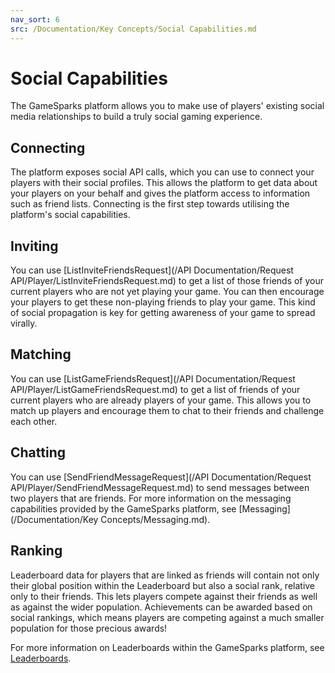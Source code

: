 ```yaml
---
nav_sort: 6
src: /Documentation/Key Concepts/Social Capabilities.md
---
```


# Social Capabilities

The GameSparks platform allows you to make use of players' existing social media relationships to build a truly social gaming experience.

## Connecting

The platform exposes social API calls, which you can use to connect your players with their social profiles. This allows the platform to get data about your players on your behalf and gives the platform access to information such as friend lists. Connecting is the first step towards utilising the platform's social capabilities.

## Inviting

You can use [ListInviteFriendsRequest](/API Documentation/Request API/Player/ListInviteFriendsRequest.md) to get a list of those friends of your current players who are not yet playing your game. You can then encourage your players to get these non-playing friends to play your game. This kind of social propagation is key for getting awareness of your game to spread virally.

## Matching

You can use [ListGameFriendsRequest](/API Documentation/Request API/Player/ListGameFriendsRequest.md) to get a list of friends of your current players who are already players of your game. This allows you to match up players and encourage them to chat to their friends and challenge each other.

## Chatting

You can use [SendFriendMessageRequest](/API Documentation/Request API/Player/SendFriendMessageRequest.md) to send messages between two players that are friends. For more information on the messaging capabilities provided by the GameSparks platform, see [Messaging](/Documentation/Key Concepts/Messaging.md).

## Ranking

Leaderboard data for players that are linked as friends will contain not only their global position within the Leaderboard but also a social rank, relative only to their friends. This lets players compete against their friends as well as against the wider population. Achievements can be awarded based on social rankings, which means players are competing against a much smaller population for those precious awards!

For more information on Leaderboards within the GameSparks platform, see [Leaderboards](/Documentation/Configurator/Leaderboards.md).
